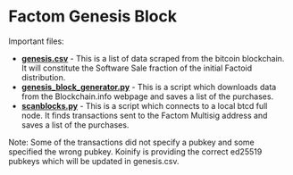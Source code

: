 
Factom Genesis Block
=============

Important files:
- [**genesis.csv**](https://github.com/FactomProject/genesisblockmaker/blob/master/genesis.csv) - This is a list of data scraped from the bitcoin blockchain.  It will constitute the Software Sale fraction of the initial Factoid distribution.
- [**genesis_block_generator.py**](https://github.com/FactomProject/genesisblockmaker/blob/master/genesis_block_generator.py) - This is a script which downloads data from the Blockchain.info webpage and saves a list of the purchases.  
- [**scanblocks.py**](https://github.com/FactomProject/genesisblockmaker/blob/master/scanblocks.py) - This is a script which connects to a local btcd full node.  It finds transactions sent to the Factom Multisig address and saves a list of the purchases.


Note: Some of the transactions did not specify a pubkey and some specified the wrong pubkey.  Koinify is providing the correct ed25519 pubkeys which will be updated in genesis.csv.


